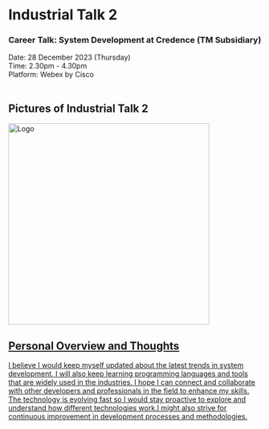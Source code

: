 # Industrial Talk 2

<h3>Career Talk: System Development at Credence (TM Subsidiary)</h3> 
Date: 28 December 2023 (Thursday)</br>
Time: 2.30pm - 4.30pm</br>
Platform: Webex by Cisco</br>
<br />

<h2> Pictures of Industrial Talk 2</h2>
  <a href="image of IT2">
     <img src="https://github.com/miqbaltariq/SECP1513/assets/147911566/e237da10-cefe-4675-b3a8-c9a9a4a2bfd8
"alt="Logo" width="400" height="400">
    
<h2>Personal Overview and Thoughts</h2>
I believe I would keep myself updated about the latest trends in system development. I will also keep learning programming languages and tools that are widely used in the industries. I hope I can connect and collaborate with other developers and professionals in the field to enhance my skills. The technology is evolving fast so I would stay proactive to explore and understand how different technologies work.I might also strive for continuous improvement in development processes and methodologies.

